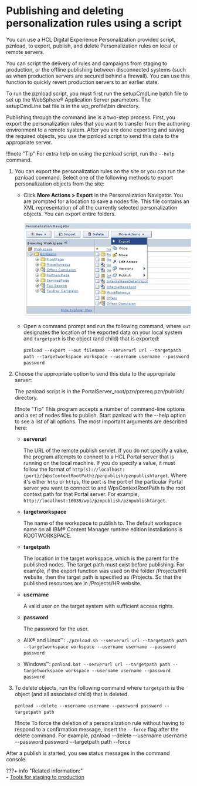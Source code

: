 # Publishing and deleting personalization rules using a script

You can use a HCL Digital Experience Personalization provided script, pznload, to export, publish, and delete Personalization rules on local or remote servers.

You can script the delivery of rules and campaigns from staging to production, or the offline publishing between disconnected systems (such as when production servers are secured behind a firewall). You can use this function to quickly revert production servers to an earlier state.

To run the pznload script, you must first run the setupCmdLine batch file to set up the WebSphere® Application Server parameters. The setupCmdLine.bat file is in the wp_profile\bin directory.

Publishing through the command line is a two-step process. First, you export the personalization rules that you want to transfer from the authoring environment to a remote system. After you are done exporting and saving the required objects, you use the pznload script to send this data to the appropriate server.

!!!note "Tip"
    For extra help on using the pznload script, run the `--help` command.

1.  You can export the personalization rules on the site or you can run the pznload command. Select one of the following methods to export personalization objects from the site:

    -   Click **More Actions > Export** in the Personalization Navigator. You are prompted for a location to save a nodes file. This file contains an XML representation of all the currently selected personalization objects. You can export entire folders.

        ![screenshot of exporting a folder](../publishing_pzn_rules/_img/pzn_screen_export.jpeg " Exporting a folder to the file system")

    -   Open a command prompt and run the following command, where `out` designates the location of the exported data on your local system and `targetpath` is the object (and child) that is exported:

        `pznload --export --out filename --serverurl url --targetpath path --targetworkspace workspace --username username --password password`

2.  Choose the appropriate option to send this data to the appropriate server:

    The pznload script is in the PortalServer_root/pzn/prereq.pzn/publish/ directory.

    !!!note "Tip"
        This program accepts a number of command-line options and a set of nodes files to publish. Start pznload with the --help option to see a list of all options. The most important arguments are described here:

    -   **serverurl**

        The URL of the remote publish servlet. If you do not specify a value, the program attempts to connect to a HCL Portal server that is running on the local machine. If you do specify a value, it must follow the format of `http(s)://localhost:{port}/{WpsContextRootPath}/pznpublish/pznpublishtarget`. Where it's either `http` or `https`, the port is the port of the particular Portal server you want to connect to and WpsContextRootPath is the root context path for that Portal server. For example, `http://localhost:10039/wps/pznpublish/pznpublishtarget`.

    -   **targetworkspace**

        The name of the workspace to publish to. The default workspace name on all IBM® Content Manager runtime edition installations is ROOTWORKSPACE.

    -   **targetpath**

        The location in the target workspace, which is the parent for the published nodes. The target path must exist before publishing. For example, if the export function was used on the folder /Projects/HR website, then the target path is specified as /Projects. So that the published resources are in /Projects/HR website.

    -   **username**

        A valid user on the target system with sufficient access rights.

    -   **password**

        The password for the user.

    -   AIX® and Linux™: `./pznload.sh --serverurl url --targetpath path --targetworkspace workspace --username username --password password`
    -   Windows™: `pznload.bat --serverurl url --targetpath path --targetworkspace workspace --username username --password password`

3.  To delete objects, run the following command where `targetpath` is the object (and all associated child) that is deleted.

    `pznload --delete --username username --password password --targetpath path`

    !!!note
        To force the deletion of a personalization rule without having to respond to a confirmation message, insert the `--force` flag after the delete command. For example, pznload --delete --username username --password password --targetpath path --force


After a publish is started, you see status messages in the command console.


???+ info "Related information:"  
    -   [Tools for staging to production](../../../deployment/manage/staging_to_production/overview_of_staging_to_prod/dep_tools.md)

